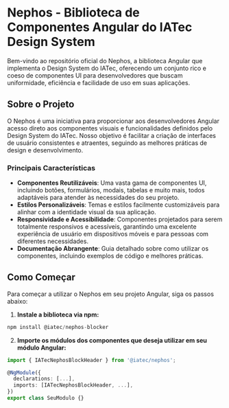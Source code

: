 # Nephos - Biblioteca de Componentes Angular do IATec Design System

Bem-vindo ao repositório oficial do Nephos, a biblioteca Angular que implementa o Design System do IATec, oferecendo um conjunto rico e coeso de componentes UI para desenvolvedores que buscam uniformidade, eficiência e facilidade de uso em suas aplicações.

## Sobre o Projeto

O Nephos é uma iniciativa para proporcionar aos desenvolvedores Angular acesso direto aos componentes visuais e funcionalidades definidos pelo Design System do IATec. Nosso objetivo é facilitar a criação de interfaces de usuário consistentes e atraentes, seguindo as melhores práticas de design e desenvolvimento.

### Principais Características

- **Componentes Reutilizáveis**: Uma vasta gama de componentes UI, incluindo botões, formulários, modais, tabelas e muito mais, todos adaptáveis para atender às necessidades do seu projeto.
- **Estilos Personalizáveis**: Temas e estilos facilmente customizáveis para alinhar com a identidade visual da sua aplicação.
- **Responsividade e Acessibilidade**: Componentes projetados para serem totalmente responsivos e acessíveis, garantindo uma excelente experiência de usuário em dispositivos móveis e para pessoas com diferentes necessidades.
- **Documentação Abrangente**: Guia detalhado sobre como utilizar os componentes, incluindo exemplos de código e melhores práticas.

## Como Começar

Para começar a utilizar o Nephos em seu projeto Angular, siga os passos abaixo:

1. **Instale a biblioteca via npm:**

```ts
npm install @iatec/nephos-blocker
```

2. **Importe os módulos dos componentes que deseja utilizar em seu módulo Angular:**

```ts
import { IATecNephosBlockHeader } from '@iatec/nephos';

@NgModule({
  declarations: [...],
  imports: [IATecNephosBlockHeader, ...],
})
export class SeuModulo {}
```
